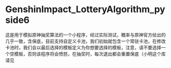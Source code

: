 # GenshinImpact_LotteryAlgorithm_pyside6
这是用于模拟原神抽奖算法的一个小程序，经过实际测试，概率与原神官方给出的几乎一致，含保底，目前支持自定义卡池，我们初始就包含一个常驻卡池，在修改卡池时，我们会以最后选择的模板定义为你想要选择的模板，注意，请不要选择一个空模板，否则该程序将会愤怒，在抽奖时，每次退出都会重置保底（小明这个库请见
